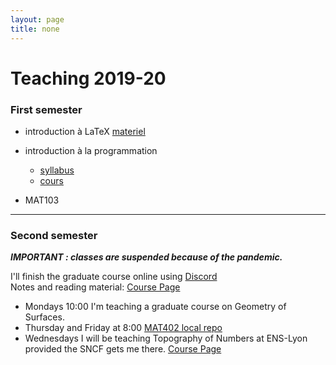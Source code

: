 ```yaml
---
layout: page
title: none
---
```


# Teaching 2019-20


### First semester


- introduction à LaTeX [materiel](./latexm1.md)
- introduction à la programmation 
  - [syllabus](./syllabus.md)
  - [cours](./PROG/index.md)

- MAT103



---
 
### Second semester

***IMPORTANT : classes are suspended because of the pandemic.***

I'll finish the graduate course online using 
[Discord](https://discord.gg/gQjp36) <br>
Notes and reading material:
<a href="https://macbuse.github.io/M2R_2019/"> Course Page </a>

- Mondays 10:00 I'm teaching a graduate course on Geometry of Surfaces.
- Thursday and Friday at 8:00 <a href="./MAT402">MAT402 local repo</a>
- Wednesdays I will be teaching Topography of Numbers at ENS-Lyon
provided the SNCF gets me there.  [Course Page](https://macbuse.github.io/GPE_ENS/)

